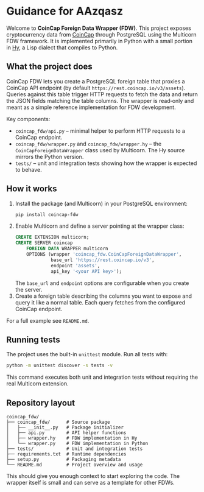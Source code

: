 # Guidance for AAzqasz

Welcome to **CoinCap Foreign Data Wrapper (FDW)**. This project exposes cryptocurrency data from [CoinCap](https://coincap.io) through PostgreSQL using the Multicorn FDW framework. It is implemented primarily in Python with a small portion in [Hy](https://github.com/hylang/hy), a Lisp dialect that compiles to Python.

## What the project does

CoinCap FDW lets you create a PostgreSQL foreign table that proxies a CoinCap API endpoint (by default `https://rest.coincap.io/v3/assets`). Queries against this table trigger HTTP requests to fetch the data and return the JSON fields matching the table columns. The wrapper is read‐only and meant as a simple reference implementation for FDW development.

Key components:

- `coincap_fdw/api.py` &ndash; minimal helper to perform HTTP requests to a CoinCap endpoint.
- `coincap_fdw/wrapper.py` and `coincap_fdw/wrapper.hy` &ndash; the `CoinCapForeignDataWrapper` class used by Multicorn. The Hy source mirrors the Python version.
- `tests/` &ndash; unit and integration tests showing how the wrapper is expected to behave.

## How it works

1. Install the package (and Multicorn) in your PostgreSQL environment:
   ```bash
   pip install coincap-fdw
   ```
2. Enable Multicorn and define a server pointing at the wrapper class:
   ```sql
   CREATE EXTENSION multicorn;
   CREATE SERVER coincap
       FOREIGN DATA WRAPPER multicorn
       OPTIONS (wrapper 'coincap_fdw.CoinCapForeignDataWrapper',
                base_url 'https://rest.coincap.io/v3',
                endpoint 'assets',
                api_key '<your API key>');
   ```
   The `base_url` and `endpoint` options are configurable when you create the server.
3. Create a foreign table describing the columns you want to expose and query it like a normal table. Each query fetches from the configured CoinCap endpoint.

For a full example see `README.md`.

## Running tests

The project uses the built-in `unittest` module. Run all tests with:
```bash
python -m unittest discover -s tests -v
```
This command executes both unit and integration tests without requiring the real Multicorn extension.

## Repository layout

```
coincap_fdw/
├── coincap_fdw/      # Source package
│   ├── __init__.py   # Package initializer
│   ├── api.py        # API helper functions
│   ├── wrapper.hy    # FDW implementation in Hy
│   └── wrapper.py    # FDW implementation in Python
├── tests/            # Unit and integration tests
├── requirements.txt  # Runtime dependencies
├── setup.py          # Packaging metadata
└── README.md         # Project overview and usage
```

This should give you enough context to start exploring the code. The wrapper itself is small and can serve as a template for other FDWs.
